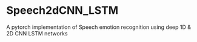 # Speech2dCNN_LSTM
A pytorch implementation of Speech emotion recognition using deep 1D &amp; 2D CNN LSTM networks
